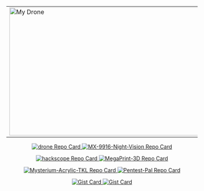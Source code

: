<!--Banner-->
<table align="center">
  <tr>
    <td>
      <img src="https://github.com/user-attachments/assets/7cbdf521-e62a-46a9-85aa-616ce0fefe79" alt="My Drone" width="600" height="338">
    </td>
    <td>
      <img src="https://github.com/user-attachments/assets/cc7ca2e2-7d63-406d-9305-c72afcc84c4c" alt="Flying footage from drone!" >
    </td>
  </tr>
</table>

<!--Trophies-->
<p align="center">
  <a href="https://github.com/computerfish">
<!--     <img src="https://github-profile-trophy.vercel.app/?username=computerfish&theme=onedark" alt="Trophies" /> -->
  </a>
</p>

<!--Repo Cards-->
<p align="center">
  <a href="https://github.com/computerfish/drone">
    <img src="https://repo-cards-seven.vercel.app/api/pin/?username=computerfish&repo=drone&theme=dark&show_border=true&border_color=e2e2e2&description_lines_count=3&cache_seconds=3600" alt="drone Repo Card" />
  </a>
  <a href="https://github.com/computerfish/MX-9916-Night-Vision">
    <img src="https://repo-cards-seven.vercel.app/api/pin/?username=computerfish&repo=MX-9916-Night-Vision&theme=dark&show_border=true&border_color=e2e2e2&description_lines_count=3" alt="MX-9916-Night-Vision Repo Card" />
  </a>
</p>

<p align="center">
  <a href="https://github.com/computerfish/hackscope">
    <img src="https://repo-cards-seven.vercel.app/api/pin/?username=computerfish&repo=hackscope&theme=dark&show_border=true&border_color=e2e2e2&description_lines_count=3" alt="hackscope Repo Card" />
  </a>
  <a href="https://github.com/computerfish/MegaPrint-3D">
    <img src="https://repo-cards-seven.vercel.app/api/pin/?username=computerfish&repo=MegaPrint-3D&theme=dark&show_border=true&border_color=e2e2e2&description_lines_count=3" alt="MegaPrint-3D Repo Card" />
  </a>
</p>

<p align="center">
    <a href="https://github.com/computerfish/Mysterium-Acrylic-TKL">
    <img src="https://repo-cards-seven.vercel.app/api/pin/?username=computerfish&repo=Mysterium-Acrylic-TKL&theme=dark&show_border=true&border_color=e2e2e2&description_lines_count=3" alt="Mysterium-Acrylic-TKL Repo Card" />
  </a>
  <a href="https://github.com/computerfish/Pentest-Pal">
    <img src="https://repo-cards-seven.vercel.app/api/pin/?username=computerfish&repo=Pentest-Pal&theme=dark&show_border=true&border_color=e2e2e2&description_lines_count=3" alt="Pentest-Pal Repo Card" />
  </a>
</p>

<!--Gist Cards-->
<p align="center">
  <a href="https://gist.github.com/ComputerFish/fdb60c43565245f40567534b44116e23">
    <img src="https://repo-cards-seven.vercel.app/api/gist?id=fdb60c43565245f40567534b44116e23&theme=dark&show_border=true&border_color=e2e2e2" alt="Gist Card" />
  </a>
  <a href="https://github.com/computerfish/Pentest-Pal">
    <img src="https://repo-cards-seven.vercel.app/api/gist?id=fdb60c43565245f40567534b44116e23&theme=dark&show_border=true&border_color=e2e2e2" alt="Gist Card" />
  </a>
</p>
